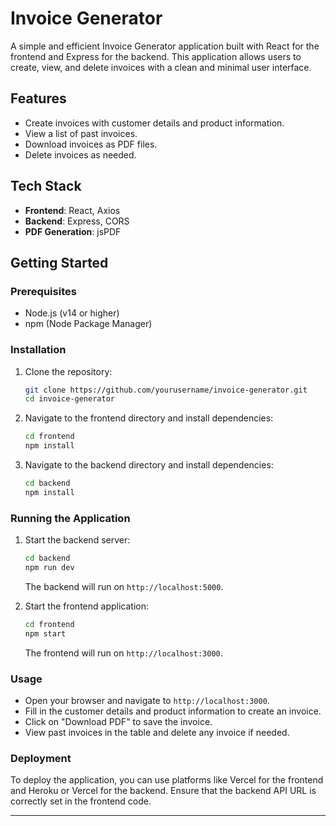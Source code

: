 # Invoice Generator

A simple and efficient Invoice Generator application built with React for the frontend and Express for the backend. This application allows users to create, view, and delete invoices with a clean and minimal user interface.

## Features

- Create invoices with customer details and product information.
- View a list of past invoices.
- Download invoices as PDF files.
- Delete invoices as needed.

## Tech Stack

- **Frontend**: React, Axios
- **Backend**: Express, CORS
- **PDF Generation**: jsPDF

## Getting Started

### Prerequisites

- Node.js (v14 or higher)
- npm (Node Package Manager)

### Installation

1. Clone the repository:

   ```bash
   git clone https://github.com/yourusername/invoice-generator.git
   cd invoice-generator
   ```

2. Navigate to the frontend directory and install dependencies:

   ```bash
   cd frontend
   npm install
   ```

3. Navigate to the backend directory and install dependencies:

   ```bash
   cd backend
   npm install
   ```

### Running the Application

1. Start the backend server:

   ```bash
   cd backend
   npm run dev
   ```

   The backend will run on `http://localhost:5000`.

2. Start the frontend application:

   ```bash
   cd frontend
   npm start
   ```

   The frontend will run on `http://localhost:3000`.

### Usage

- Open your browser and navigate to `http://localhost:3000`.
- Fill in the customer details and product information to create an invoice.
- Click on "Download PDF" to save the invoice.
- View past invoices in the table and delete any invoice if needed.

### Deployment

To deploy the application, you can use platforms like Vercel for the frontend and Heroku or Vercel for the backend. Ensure that the backend API URL is correctly set in the frontend code.

---
